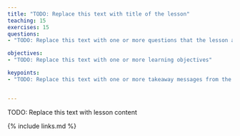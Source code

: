 ```yaml
---
title: "TODO: Replace this text with title of the lesson"
teaching: 15
exercises: 15
questions:
- "TODO: Replace this text with one or more questions that the lesson answers to"

objectives:
- "TODO: Replace this text with one or more learning objectives"

keypoints:
- "TODO: Replace this text with one or more takeaway messages from the lesson"


---
```


TODO: Replace this text with lesson content

{% include links.md %}
